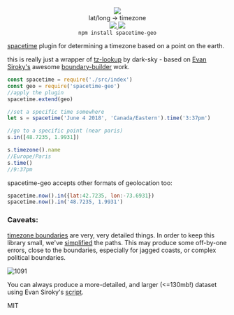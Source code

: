 <div align="center">
  <img src="https://cloud.githubusercontent.com/assets/399657/23590290/ede73772-01aa-11e7-8915-181ef21027bc.png" />
  <div>lat/long → timezone</div>
  <a href="https://npmjs.org/package/spacetime-geo">
    <img src="https://img.shields.io/npm/v/spacetime-geo.svg?style=flat-square" />
  </a>
  <a href="https://nodejs.org/api/documentation.html#documentation_stability_index">
    <img src="https://img.shields.io/badge/stability-stable-green.svg?style=flat-square" />
  </a>
</div>

<div align="center">
  <code>npm install spacetime-geo</code>
</div>

[spacetime](https://github.com/spencermountain/spacetime) plugin for determining a timezone based on a point on the earth.

this is really just a wrapper of [tz-lookup](https://github.com/darkskyapp/tz-lookup/) by dark-sky - based on [Evan Siroky's](http://www.evansiroky.com/) awesome [boundary-builder](https://github.com/evansiroky/timezone-boundary-builder/) work.


```js
const spacetime = require('./src/index')
const geo = require('spacetime-geo')
//apply the plugin
spacetime.extend(geo)

//set a specific time somewhere
let s = spacetime('June 4 2018', 'Canada/Eastern').time('3:37pm')

//go to a specific point (near paris)
s.in([48.7235, 1.9931])

s.timezone().name
//Europe/Paris
s.time()
//9:37pm
```

spacetime-geo accepts other formats of geolocation too:
```js
spacetime.now().in({lat:42.7235, lon:-73.6931})
spacetime.now().in('48.7235, 1.9931')
```

### Caveats:
[timezone boundaries](https://github.com/evansiroky/timezone-boundary-builder/) are very, very detailed things. In order to keep this library small, we've [simplified](http://mourner.github.io/simplify-js/) the paths. This may produce some off-by-one errors, close to the boundaries, especially for jagged coasts, or complex political boundaries.

![1091](https://user-images.githubusercontent.com/399657/41735400-9279263a-7557-11e8-9c57-6f993e410e00.png)

You can always produce a more-detailed, and larger (<=130mb!) dataset using Evan Siroky's [script](https://github.com/evansiroky/timezone-boundary-builder/).

MIT

